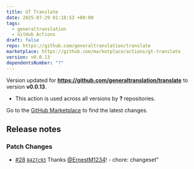 ```yaml
---
title: GT Translate
date: 2025-07-29 01:18:53 +00:00
tags:
  - generaltranslation
  - GitHub Actions
draft: false
repo: https://github.com/generaltranslation/translate
marketplace: https://github.com/marketplace/actions/gt-translate
version: v0.0.13
dependentsNumber: "?"
---
```



Version updated for **https://github.com/generaltranslation/translate** to version **v0.0.13**.
- This action is used across all versions by **?** repositories.

Go to the [GitHub Marketplace](https://github.com/marketplace/actions/gt-translate) to find the latest changes.

## Release notes

### Patch Changes

-   [#28](https://github.com/generaltranslation/translate/pull/28) [`8427c93`](https://github.com/generaltranslation/translate/commit/8427c9334c2bc40fff8fa0b1a12693e8ac34ddcb) Thanks [@ErnestM1234](https://github.com/ErnestM1234)! - chore: changeset"

